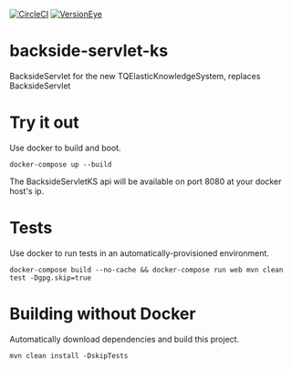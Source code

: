 [![CircleCI](https://circleci.com/gh/topicquests/backside-servlet-ks/tree/master.svg?style=shield)](https://circleci.com/gh/topicquests/backside-servlet-ks/tree/master)
[![VersionEye](https://www.versioneye.com/user/projects/589912711e07ae0046f590d2/badge.svg?style=shield)](https://www.versioneye.com/user/projects/589912711e07ae0046f590d2/)
# backside-servlet-ks
BacksideServlet for the new TQElasticKnowledgeSystem, replaces BacksideServlet

# Try it out
Use docker to build and boot.

```
docker-compose up --build
```

The BacksideServletKS api will be available on port 8080 at your docker host's ip.

# Tests
Use docker to run tests in an automatically-provisioned environment.

```
docker-compose build --no-cache && docker-compose run web mvn clean test -Dgpg.skip=true
```

# Building without Docker
Automatically download dependencies and build this project.
```
mvn clean install -DskipTests
```
